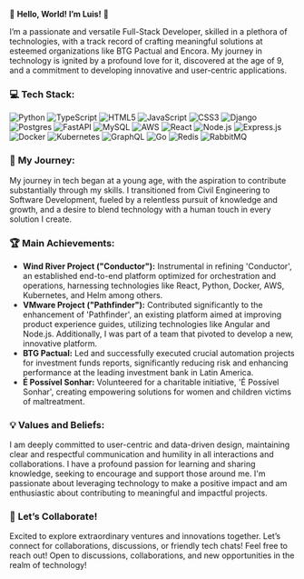 👋 **Hello, World! I’m Luis!** 🚀

I’m a passionate and versatile Full-Stack Developer, skilled in a plethora of technologies, with a track record of crafting meaningful solutions at esteemed organizations like BTG Pactual and Encora. My journey in technology is ignited by a profound love for it, discovered at the age of 9, and a commitment to developing innovative and user-centric applications.

### 💻 **Tech Stack:**
![Python](https://img.shields.io/badge/python-3670A0?style=for-the-badge&logo=python&logoColor=ffdd54) ![TypeScript](https://img.shields.io/badge/typescript-%23007ACC.svg?style=for-the-badge&logo=typescript&logoColor=white) ![HTML5](https://img.shields.io/badge/html5-%23E34F26.svg?style=for-the-badge&logo=html5&logoColor=white) ![JavaScript](https://img.shields.io/badge/javascript-%23323330.svg?style=for-the-badge&logo=javascript&logoColor=%23F7DF1E) ![CSS3](https://img.shields.io/badge/css3-%231572B6.svg?style=for-the-badge&logo=css3&logoColor=white) ![Django](https://img.shields.io/badge/django-%23092E20.svg?style=for-the-badge&logo=django&logoColor=white) ![Postgres](https://img.shields.io/badge/postgres-%23316192.svg?style=for-the-badge&logo=postgresql&logoColor=white) ![FastAPI](https://img.shields.io/badge/FastAPI-005571?style=for-the-badge&logo=fastapi) ![MySQL](https://img.shields.io/badge/mysql-%2300f.svg?style=for-the-badge&logo=mysql&logoColor=white) ![AWS](https://img.shields.io/badge/AWS-%23FF9900.svg?style=for-the-badge&logo=amazon-aws&logoColor=white) ![React](https://img.shields.io/badge/react-%2320232a.svg?style=for-the-badge&logo=react&logoColor=%2361DAFB) ![Node.js](https://img.shields.io/badge/node.js-%2343853D.svg?style=for-the-badge&logo=node.js&logoColor=white) ![Express.js](https://img.shields.io/badge/Express.js-404D59?style=for-the-badge) ![Docker](https://img.shields.io/badge/docker-%230db7ed.svg?style=for-the-badge&logo=docker&logoColor=white) ![Kubernetes](https://img.shields.io/badge/kubernetes-%23326ce5.svg?style=for-the-badge&logo=kubernetes&logoColor=white) ![GraphQL](https://img.shields.io/badge/GraphQL-E10098?style=for-the-badge&logo=graphql&logoColor=white) ![Go](https://img.shields.io/badge/Go-%2300ADD8.svg?style=for-the-badge&logo=go&logoColor=white) ![Redis](https://img.shields.io/badge/redis-%23DD0031.svg?style=for-the-badge&logo=redis&logoColor=white) ![RabbitMQ](https://img.shields.io/badge/RabbitMQ-%23FF6600.svg?style=for-the-badge&logo=rabbitmq&logoColor=white)

### 🌟 **My Journey:**
My journey in tech began at a young age, with the aspiration to contribute substantially through my skills. I transitioned from Civil Engineering to Software Development, fueled by a relentless pursuit of knowledge and growth, and a desire to blend technology with a human touch in every solution I create.

### 🏆 **Main Achievements:**
- **Wind River Project ("Conductor"):** Instrumental in refining 'Conductor', an established end-to-end platform optimized for orchestration and operations, harnessing technologies like React, Python, Docker, AWS, Kubernetes, and Helm among others.
- **VMware Project ("Pathfinder"):** Contributed significantly to the enhancement of 'Pathfinder', an existing platform aimed at improving product experience guides, utilizing technologies like Angular and Node.js. Additionally, I was part of a team that pivoted to develop a new, innovative platform.
- **BTG Pactual:** Led and successfully executed crucial automation projects for investment funds reports, significantly reducing risk and enhancing performance at the leading investment bank in Latin America.
- **É Possível Sonhar:** Volunteered for a charitable initiative, 'É Possível Sonhar', creating empowering solutions for women and children victims of maltreatment.

### 💡 **Values and Beliefs:**
I am deeply committed to user-centric and data-driven design, maintaining clear and respectful communication and humility in all interactions and collaborations. I have a profound passion for learning and sharing knowledge, seeking to encourage and support those around me. I'm passionate about leveraging technology to make a positive impact and am enthusiastic about contributing to meaningful and impactful projects.


### 🌟 **Let’s Collaborate!**
Excited to explore extraordinary ventures and innovations together. Let’s connect for collaborations, discussions, or friendly tech chats!
Feel free to reach out! Open to discussions, collaborations, and new opportunities in the realm of technology!
